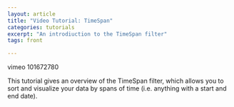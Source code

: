 ```yaml
---
layout: article
title: "Video Tutorial: TimeSpan"
categories: tutorials
excerpt: "An introdiuction to the TimeSpan filter"
tags: front

---
```


vimeo 101672780

This tutorial gives an overview of the TimeSpan filter, which allows you to sort and visualize your data by spans of time (i.e. anything with a start and end date).


